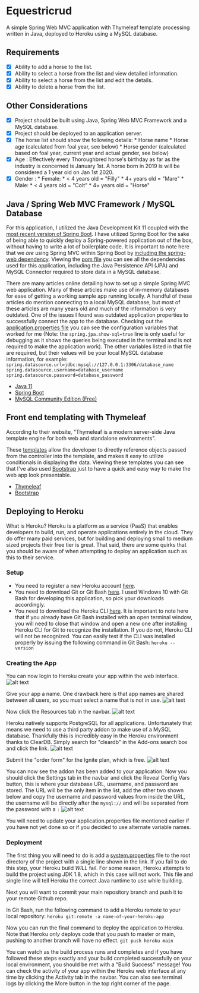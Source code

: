 # Equestricrud
A simple Spring Web MVC application with Thymeleaf template processing written in Java, deployed to Heroku using a MySQL database.

## Requirements

- [x] Ability to add a horse to the list.
- [x] Ability to select a horse from the list and view detailed information.
- [x] Ability to select a horse from the list and edit the details.
- [x] Ability to delete a horse from the list.

## Other Considerations

- [x] Project should be built using Java, Spring Web MVC Framework and a MySQL database.
- [x] Project should be deployed to an application server.
- [x] The horse list should show the following details:
        * Horse name
        * Horse age (calculated from foal year, see below)
        * Horse gender (calculated based on foal year, current year and actual gender, see below)
- [x] Age : Effectively every Thoroughbred horse's birthday as far as the industry is concerned is January 1st. A horse born in 2019 is will be considered a 1 year old on Jan 1st 2020.
- [x] Gender :
        * Female:
            * < 4 years old = "Filly"
            * 4+ years old = "Mare"
        * Male:
            * < 4 years old = "Colt"
            * 4+ years old = "Horse"

## Java / Spring Web MVC Framework / MySQL Database
For this application, I utilized the Java Development Kit 11 coupled with the [most recent version of Spring Boot](https://github.com/joncgrubb/equestricrud/blob/402adb9b509cab0a9d16966013b5b8ebcd27c0c6/pom.xml#L8). I have utilized Spring Boot for the sake of being able to quickly deploy a Spring-powered application out of the box, without having to write a lot of boilerplate code. It is important to note here that we *are* using Spring MVC within Spring Boot by [including the spring-web dependency](https://github.com/joncgrubb/equestricrud/blob/402adb9b509cab0a9d16966013b5b8ebcd27c0c6/pom.xml#L33). Viewing the [pom file](https://github.com/joncgrubb/equestricrud/blob/main/pom.xml) you can see all the dependencies used for this application, including the Java Persistence API (JPA) and MySQL Connector required to store data in a MySQL database.

There are many articles online detailing how to set up a simple Spring MVC web application. Many of these articles make use of in-memory databases for ease of getting a working sample app running locally. A handful of these articles do mention connecting to a local MySQL database, but most of these articles are many years old and much of the information is very outdated. One of the issues I found was outdated application properties to successfully connect the app to the database. Checking out the [application.properties file](https://github.com/joncgrubb/equestricrud/blob/main/src/main/resources/application.properties) you can see the configuration variables that worked for me (Note: the `spring.jpa.show-sql=true` line is only useful for debugging as it shows the queries being executed in the terminal and is not required to make the application work). The other variables listed in that file are required, but their values will be your local MySQL database information, for example:
`spring.datasource.url=jdbc:mysql://127.0.0.1:3306/database_name`
`spring.datasource.username=database_username`
`spring.datasource.password=database_password`

* [Java 11](https://www.oracle.com/java/technologies/javase-jdk11-downloads.html)
* [Spring Boot](https://spring.io/projects/spring-boot)
* [MySQL Community Edition (Free)](https://www.mysql.com/products/community/#:~:text=MySQL%20Community%20Edition%20is%20the,community%20of%20open%20source%20developers.)

## Front end templating with Thymeleaf
According to their website, "Thymeleaf is a modern server-side Java template engine for both web and standalone environments".

These [templates](https://github.com/joncgrubb/equestricrud/tree/main/src/main/resources/templates) allow the developer to directly reference objects passed from the controller into the template, and makes it easy to utilize conditionals in displaying the data. Viewing these templates you can see that I've also used [Bootstrap](https://github.com/joncgrubb/equestricrud/tree/main/src/main/resources/static) just to have a quick and easy way to make the web app look presentable.

* [Thymeleaf](https://www.thymeleaf.org/)
* [Bootstrap](https://getbootstrap.com/docs/5.0/getting-started/introduction/)

## Deploying to Heroku
What is Heroku? Heroku is a platform as a service (PaaS) that enables developers to build, run, and operate applications entirely in the cloud. They do offer many paid services, but for building and deploying small to medium sized projects their free tier is great. That said, there are some quirks that you should be aware of when attempting to deploy an application such as this to their service.

### Setup
* You need to register a new Heroku account [here](https://signup.heroku.com/login).
* You need to download Git or Git Bash [here](https://git-scm.com/downloads). I used Windows 10 with Git Bash for developing this application, so pick your downloads accordingly.
* You need to download the Heroku CLI [here](https://devcenter.heroku.com/articles/heroku-cli). It is important to note here that if you already have Git Bash installed with an open terminal window, you will need to close that window and open a new one after installing Heroku CLI for Git to recognize the installation. If you do not, Heroku CLI will not be recognized. You can easily test if the CLI was installed properly by issuing the following command in Git Bash: `heroku --version`

### Creating the App
You can now login to Heroku create your app within the web interface.
![alt text](https://github.com/joncgrubb/equestricrud/blob/main/images/heroku_create_new_app.PNG?raw=true)

Give your app a name. One drawback here is that app names are shared between all users, so you must select a name that is not in use.
![alt text](https://github.com/joncgrubb/equestricrud/blob/main/images/heroku_name_new_app.PNG?raw=true)

Now click the Resources tab in the navbar.
![alt text](https://github.com/joncgrubb/equestricrud/blob/main/images/heroku_resources_tab.PNG?raw=true)

Heroku natively supports PostgreSQL for all applications. Unfortunately that means we need to use a third party addon to make use of a MySQL database. Thankfully this is incredibly easy in the Heroku environment thanks to ClearDB. Simply search for "cleardb" in the Add-ons search box and click the link.
![alt text](https://github.com/joncgrubb/equestricrud/blob/main/images/heroku_cleardb_addon.PNG?raw=true)

Submit the "order form" for the Ignite plan, which is free.
![alt text](https://github.com/joncgrubb/equestricrud/blob/main/images/heroku_cleardb_submit.PNG?raw=true)

You can now see the addon has been added to your application. Now you should click the Settings tab in the navbar and click the Reveal Config Vars button, this is where your database URL, username, and password are stored. The URL will be the only item in the list, add the other two shown below and copy the username and password values from inside the URL, the username will be directly after the `mysql://` and will be separated from the password with a `:`
![alt text](https://github.com/joncgrubb/equestricrud/blob/main/images/heroku_config_vars.PNG?raw=true)

You will need to update your application.properties file mentioned earlier if you have not yet done so or if you decided to use alternate variable names.

### Deployment
The first thing you will need to do is add a [system.properties](https://github.com/joncgrubb/equestricrud/blob/402adb9b509cab0a9d16966013b5b8ebcd27c0c6/system.properties#L1) file to the root directory of the project with a single line shown in the link. If you fail to do this step, your Heroku build *WILL* fail. For some reason, Heroku attempts to build the project using JDK 1.8, which in this case will not work. This file and single line will tell Heroku the correct Java runtime to use while building.

Next you will want to commit your main repository branch and push it to your remote Github repo.

In Git Bash, run the following command to add a Heroku remote to your local repository: 
`heroku git:remote -a name-of-your-heroku-app`

Now you can run the final command to deploy the application to Heroku. Note that Heroku *only* deploys code that you push to master or main, pushing to another branch will have no effect.
`git push heroku main`

You can watch as the build process runs and completes and if you have followed these steps exactly and your build completed successfully on your local environment, you should be met with a "Build Success" message! You can check the activity of your app within the Heroku web interface at any time by clicking the Activity tab in the navbar. You can also see terminal logs by clicking the More button in the top right corner of the page.